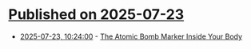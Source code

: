 # [Published on 2025-07-23](index.md)

* [2025-07-23, 10:24:00](https://soylentnews.org/article.pl?sid=25/07/22/079200&from=rss) - [The Atomic Bomb Marker Inside Your Body](https://soylentnews.org/article.pl?sid=25/07/22/079200&from=rss)
